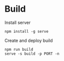 # Build

Install server
```
npm install -g serve
```

Create and deploy build
```
npm run build
serve -s build -p PORT -n
```
